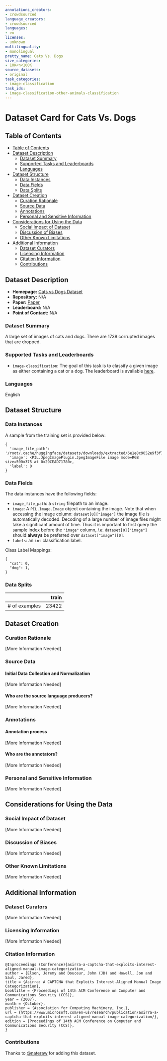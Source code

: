 ```yaml
---
annotations_creators:
- crowdsourced
language_creators:
- crowdsourced
languages:
- en
licenses:
- unknown
multilinguality:
- monolingual
pretty_name: Cats Vs. Dogs
size_categories:
- 10K<n<100K
source_datasets:
- original
task_categories:
- image-classification
task_ids:
- image-classification-other-animals-classification
---
```


# Dataset Card for Cats Vs. Dogs

## Table of Contents
- [Table of Contents](#table-of-contents)
- [Dataset Description](#dataset-description)
  - [Dataset Summary](#dataset-summary)
  - [Supported Tasks and Leaderboards](#supported-tasks-and-leaderboards)
  - [Languages](#languages)
- [Dataset Structure](#dataset-structure)
  - [Data Instances](#data-instances)
  - [Data Fields](#data-fields)
  - [Data Splits](#data-splits)
- [Dataset Creation](#dataset-creation)
  - [Curation Rationale](#curation-rationale)
  - [Source Data](#source-data)
  - [Annotations](#annotations)
  - [Personal and Sensitive Information](#personal-and-sensitive-information)
- [Considerations for Using the Data](#considerations-for-using-the-data)
  - [Social Impact of Dataset](#social-impact-of-dataset)
  - [Discussion of Biases](#discussion-of-biases)
  - [Other Known Limitations](#other-known-limitations)
- [Additional Information](#additional-information)
  - [Dataset Curators](#dataset-curators)
  - [Licensing Information](#licensing-information)
  - [Citation Information](#citation-information)
  - [Contributions](#contributions)

## Dataset Description

- **Homepage:** [Cats vs Dogs Dataset](https://www.microsoft.com/en-us/download/details.aspx?id=54765)
- **Repository:** N/A
- **Paper:** [Paper](https://www.microsoft.com/en-us/research/wp-content/uploads/2007/10/CCS2007.pdf)
- **Leaderboard:** N/A
- **Point of Contact:** N/A

### Dataset Summary

A large set of images of cats and dogs. There are 1738 corrupted images that are dropped.

### Supported Tasks and Leaderboards

- `image-classification`: The goal of this task is to classify a given image as either containing a cat or a dog. The leaderboard is available [here](https://paperswithcode.com/sota/image-classification-on-cats-vs-dogs).

### Languages

English

## Dataset Structure

### Data Instances

A sample from the training set is provided below:

```
{
  'image_file_path': '/root/.cache/huggingface/datasets/downloads/extracted/6e1e8c9052e9f3f7ecbcb4b90860668f81c1d36d86cc9606d49066f8da8bfb4f/PetImages/Cat/1.jpg',
  'image': <PIL.JpegImagePlugin.JpegImageFile image mode=RGB size=500x375 at 0x29CEAD71780>,
  'label': 0
}
```

### Data Fields

The data instances have the following fields:

- `image_file_path`: a `string` filepath to an image.
- `image`: A `PIL.Image.Image` object containing the image. Note that when accessing the image column: `dataset[0]["image"]` the image file is automatically decoded. Decoding of a large number of image files might take a significant amount of time. Thus it is important to first query the sample index before the `"image"` column, *i.e.* `dataset[0]["image"]` should **always** be preferred over `dataset["image"][0]`.
- `labels`: an `int` classification label.

Class Label Mappings:

```
{
  "cat": 0,
  "dog": 1,
}
```

### Data Splits

|               | train |
|---------------|------:|
| # of examples | 23422 |

## Dataset Creation

### Curation Rationale

[More Information Needed]

### Source Data

#### Initial Data Collection and Normalization

[More Information Needed]

#### Who are the source language producers?

[More Information Needed]

### Annotations

#### Annotation process

[More Information Needed]

#### Who are the annotators?

[More Information Needed]

### Personal and Sensitive Information

[More Information Needed]

## Considerations for Using the Data

### Social Impact of Dataset

[More Information Needed]

### Discussion of Biases

[More Information Needed]

### Other Known Limitations

[More Information Needed]

## Additional Information

### Dataset Curators

[More Information Needed]

### Licensing Information

[More Information Needed]

### Citation Information

```
@Inproceedings (Conference){asirra-a-captcha-that-exploits-interest-aligned-manual-image-categorization,
author = {Elson, Jeremy and Douceur, John (JD) and Howell, Jon and Saul, Jared},
title = {Asirra: A CAPTCHA that Exploits Interest-Aligned Manual Image Categorization},
booktitle = {Proceedings of 14th ACM Conference on Computer and Communications Security (CCS)},
year = {2007},
month = {October},
publisher = {Association for Computing Machinery, Inc.},
url = {https://www.microsoft.com/en-us/research/publication/asirra-a-captcha-that-exploits-interest-aligned-manual-image-categorization/},
edition = {Proceedings of 14th ACM Conference on Computer and Communications Security (CCS)},
}
```

### Contributions

Thanks to [@nateraw](https://github.com/nateraw) for adding this dataset.
